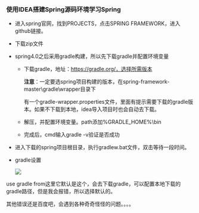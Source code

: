 ### 使用IDEA搭建Spring源码环境学习Spring

* 进入spring官网，找到PROJECTS，点击SPRING FRAMEWORK，进入github链接。

* 下载zip文件

* spring4.0之后采用gradle构建，所以先下载gradle并配置环境变量
  * 下载gradle，地址：https://gradle.org/，选择所需版本
  
    **注意**：一定要选spring项目构建的版本，在spring-framework-master\gradle\wrapper目录下
  
    有一个gradle-wrapper.properties文件，里面有提示需要下载的gradle版本。如果不下载到本地，idea导入项目时也会自动去下载。
  
  * 解压，并配置环境变量。path添加%GRADLE_HOME%\bin
  
  * 完成后，cmd输入gradle -v验证是否成功
  
* 进入下载的spring项目根目录，执行gradlew.bat文件，双击等待一段时间。

* gradle设置

  ![](https://s3.ax1x.com/2021/01/22/s5yLZQ.png)

use gradle from这里它默认是这个，会去下载gradle，可以配置本地下载的gradle路径，但是我会报错，所以选择默认的。

其他错误还是百度吧，会遇到各种奇奇怪怪的问题。。。。